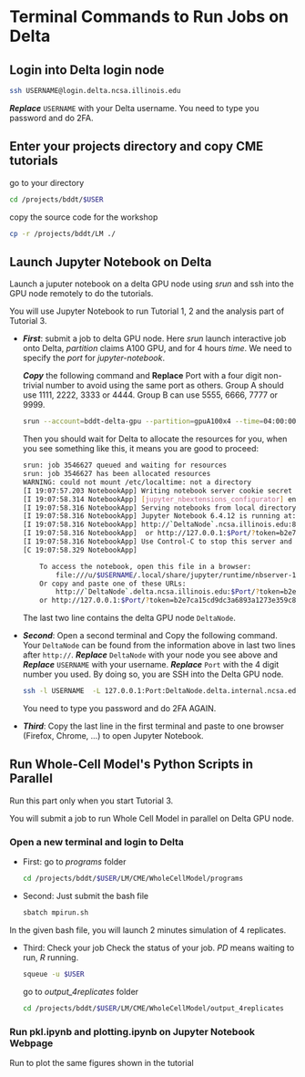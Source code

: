 # Terminal Commands to Run Jobs on Delta


## Login into Delta login node

```bash
ssh USERNAME@login.delta.ncsa.illinois.edu
```

***Replace*** `USERNAME` with your Delta username. You need to type you password and do 2FA.

##  Enter your projects directory and copy CME tutorials

go to your directory

```bash
cd /projects/bddt/$USER
```

copy the source code for the workshop

```bash
cp -r /projects/bddt/LM ./
```

## Launch Jupyter Notebook on Delta

Launch a juputer notebook on a delta GPU node using *srun* and ssh into the GPU node remotely to do the tutorials.

You will use Jupyter Notebook to run Tutorial 1, 2 and the analysis part of Tutorial 3.

+ ***First***: submit a job to delta GPU node.
     Here *srun* launch interactive job onto Delta, *partition* claims A100 GPU, and for 4 hours *time*. We need to specify the *port* for *jupyter-notebook*.

    ***Copy*** the following command and **Replace** Port with a four digit non-trivial number to avoid using the same port as others. Group A should use 1111, 2222, 3333 or 4444. Group B can use 5555, 6666, 7777 or 9999.
    ```bash
    srun --account=bddt-delta-gpu --partition=gpuA100x4 --time=04:00:00 --mem=64g --gpus-per-node=1 --tasks-per-node=1 --cpus-per-task=16 --nodes=1 apptainer exec --nv --containall --bind /projects/bddt/$USER/:/workspace /projects/bddt/$USER/LM/LM.sif jupyter-notebook /workspace/ --no-browser --port=Port --ip=0.0.0.0 --allow-root
    ```
    
    Then you should wait for Delta to allocate the resources for you, when you see something like this, it means you are good to proceed:
    ```bash
    srun: job 3546627 queued and waiting for resources
    srun: job 3546627 has been allocated resources
    WARNING: could not mount /etc/localtime: not a directory
    [I 19:07:57.203 NotebookApp] Writing notebook server cookie secret to /u/$USER/.local/share/jupyter/runtime/notebook_cookie_secret
    [I 19:07:58.314 NotebookApp] [jupyter_nbextensions_configurator] enabled 0.6.3
    [I 19:07:58.316 NotebookApp] Serving notebooks from local directory: /workspace
    [I 19:07:58.316 NotebookApp] Jupyter Notebook 6.4.12 is running at:
    [I 19:07:58.316 NotebookApp] http://`DeltaNode`.ncsa.illinois.edu:8811/?token=b2e7ca15cd9dc3a6893a1273e359c88869225bc29d66c80c
    [I 19:07:58.316 NotebookApp]  or http://127.0.0.1:$Port/?token=b2e7ca15cd9dc3a6893a1273e359c88869225bc29d66c80c
    [I 19:07:58.316 NotebookApp] Use Control-C to stop this server and shut down all kernels (twice to skip confirmation).
    [C 19:07:58.329 NotebookApp]

        To access the notebook, open this file in a browser:
            file:///u/$USERNAME/.local/share/jupyter/runtime/nbserver-13-open.html
        Or copy and paste one of these URLs:
            http://`DeltaNode`.delta.ncsa.illinois.edu:$Port/?token=b2e7ca15cd9dc3a6893a1273e359c88869225bc29d66c80c
        or http://127.0.0.1:$Port/?token=b2e7ca15cd9dc3a6893a1273e359c88869225bc29d66c80c
    ```

    The last two line contains the delta GPU node `DeltaNode`.

+ ***Second***: Open a second terminal and Copy the following command.
  Your `DeltaNode` can be found from the information above in last two lines after `http://`. ***Replace*** `DeltaNode` with your node you see above and ***Replace*** `USERNAME` with your username. ***Replace*** `Port` with the 4 digit number you used. By doing so, you are SSH into the Delta GPU node.
    
    ```bash
    ssh -l USERNAME  -L 127.0.0.1:Port:DeltaNode.delta.internal.ncsa.edu:Port dt-login.delta.ncsa.illinois.edu
    ```

    You need to type you password and do 2FA AGAIN.

+ ***Third***: Copy the last line in the first terminal and paste to one browser (Firefox, Chrome, ...) to open Jupyter Notebook.


## Run Whole-Cell Model's Python Scripts in Parallel

Run this part only when you start Tutorial 3.

You will submit a job to run Whole Cell Model in parallel on Delta GPU node.

### Open a new terminal and login to Delta ###

+ First: go to *programs* folder

    ``` bash
    cd /projects/bddt/$USER/LM/CME/WholeCellModel/programs
    ```

+ Second: Just submit the bash file

    ```bash
    sbatch mpirun.sh
    ```
In the given bash file, you will launch 2 minutes simulation of 4 replicates.
+ Third: Check your job
    Check the status of your job. *PD* means waiting to run, *R* running.

    ```bash
    squeue -u $USER
    ```
    go to *output_4replicates* folder 
    
    ``` bash
    cd /projects/bddt/$USER/LM/CME/WholeCellModel/output_4replicates
    ```

### Run pkl.ipynb and plotting.ipynb on Jupyter Notebook Webpage

Run to plot the same figures shown in the tutorial
